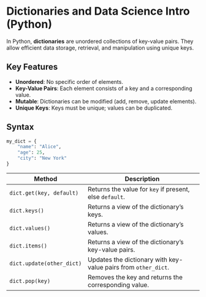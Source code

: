 # Dictionaries and Data Science Intro (Python)

In Python, **dictionaries** are unordered collections of key-value pairs. They allow efficient data storage, retrieval, and manipulation using unique keys.

## Key Features

- **Unordered**: No specific order of elements.
- **Key-Value Pairs**: Each element consists of a key and a corresponding value.
- **Mutable**: Dictionaries can be modified (add, remove, update elements).
- **Unique Keys**: Keys must be unique; values can be duplicated.

## Syntax

```python
my_dict = {
    "name": "Alice",
    "age": 25,
    "city": "New York"
}
```

| Method                  | Description                                                     |
|-------------------------|-----------------------------------------------------------------|
| `dict.get(key, default)` | Returns the value for `key` if present, else `default`.         |
| `dict.keys()`            | Returns a view of the dictionary’s keys.                        |
| `dict.values()`          | Returns a view of the dictionary’s values.                      |
| `dict.items()`           | Returns a view of the dictionary’s key-value pairs.             |
| `dict.update(other_dict)`| Updates the dictionary with key-value pairs from `other_dict`.  |
| `dict.pop(key)`          | Removes the key and returns the corresponding value.            |

